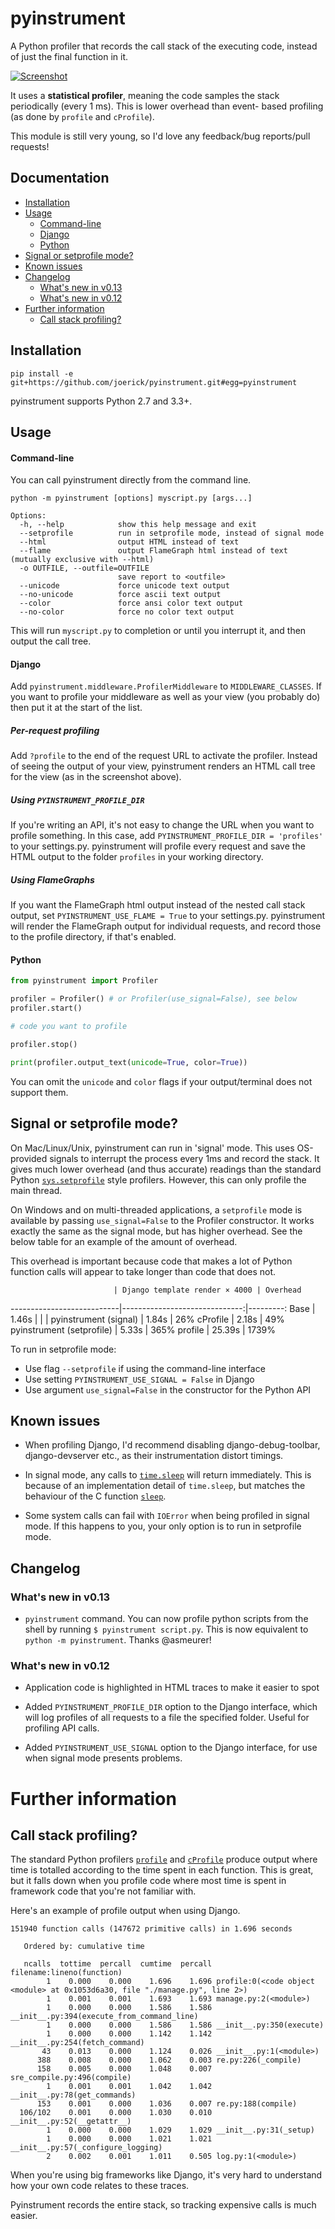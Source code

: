 pyinstrument
============

A Python profiler that records the call stack of the executing code, instead
of just the final function in it.

[![Screenshot](screenshot.jpg)](https://raw.githubusercontent.com/joerick/pyinstrument/master/screenshot.jpg)

It uses a **statistical profiler**, meaning the code samples the stack
periodically (every 1 ms). This is lower overhead than event-
based profiling (as done by `profile` and `cProfile`).

This module is still very young, so I'd love any feedback/bug reports/pull
requests!

Documentation
-------------

* [Installation](#installation)
* [Usage](#usage)
  * [Command-line](#command-line)
  * [Django](#django)
  * [Python](#python)
* [Signal or setprofile mode?](#signal-or-setprofile-mode)
* [Known issues](#known-issues)
* [Changelog](#changelog)
  * [What's new in v0.13](#whats-new-in-v013)
  * [What's new in v0.12](#whats-new-in-v012)
* [Further information](#further-information)
  * [Call stack profiling?](#call-stack-profiling)

Installation
------------

    pip install -e git+https://github.com/joerick/pyinstrument.git#egg=pyinstrument

pyinstrument supports Python 2.7 and 3.3+.

Usage
-----

#### Command-line ####

You can call pyinstrument directly from the command line.

    python -m pyinstrument [options] myscript.py [args...]

    Options:
      -h, --help            show this help message and exit
      --setprofile          run in setprofile mode, instead of signal mode
      --html                output HTML instead of text
      --flame               output FlameGraph html instead of text (mutually exclusive with --html)
      -o OUTFILE, --outfile=OUTFILE
                            save report to <outfile>
      --unicode             force unicode text output
      --no-unicode          force ascii text output
      --color               force ansi color text output
      --no-color            force no color text output


This will run `myscript.py` to completion or until you interrupt it, and 
then output the call tree.

#### Django ####
    
Add `pyinstrument.middleware.ProfilerMiddleware` to `MIDDLEWARE_CLASSES`.
If you want to profile your middleware as well as your view (you probably
do) then put it at the start of the list.

##### Per-request profiling #####

Add `?profile` to the end of the request URL to activate the profiler. 
Instead of seeing the output of your view, pyinstrument renders an HTML
call tree for the view (as in the screenshot above).

##### Using `PYINSTRUMENT_PROFILE_DIR` #####

If you're writing an API, it's not easy to change the URL when you want
to profile something. In this case, add 
`PYINSTRUMENT_PROFILE_DIR = 'profiles'` to your settings.py.
pyinstrument will profile every request and save the HTML output to the
folder `profiles` in your working directory.

##### Using FlameGraphs #####

If you want the FlameGraph html output instead of the nested call stack
output, set `PYINSTRUMENT_USE_FLAME = True` to your settings.py. pyinstrument
will render the FlameGraph output for individual requests, and record those
to the profile directory, if that's enabled.

#### Python ####

```python
from pyinstrument import Profiler

profiler = Profiler() # or Profiler(use_signal=False), see below
profiler.start()

# code you want to profile

profiler.stop()

print(profiler.output_text(unicode=True, color=True))
```

You can omit the `unicode` and `color` flags if your output/terminal does
not support them.

Signal or setprofile mode?
--------------------------

On Mac/Linux/Unix, pyinstrument can run in 'signal' mode. This uses 
OS-provided signals to interrupt the process every 1ms and record the stack. 
It gives much lower overhead (and thus accurate) readings than the standard
Python [`sys.setprofile`][setprofile] style profilers. However, this can
only profile the main thread.

On Windows and on multi-threaded applications, a `setprofile` mode is
available by passing `use_signal=False` to the Profiler constructor. It works
exactly the same as the signal mode, but has higher overhead. See the below
table for an example of the amount of overhead.

[setprofile]: https://docs.python.org/2/library/sys.html#sys.setprofile

This overhead is important because code that makes a lot of Python function
calls will appear to take longer than code that does not.

                           | Django template render × 4000 | Overhead
---------------------------|------------------------------:|---------:
Base                       |                         1.46s | 
                           |                               |
pyinstrument (signal)      |                         1.84s |      26%
cProfile                   |                         2.18s |      49%
pyinstrument (setprofile)  |                         5.33s |     365%
profile                    |                        25.39s |    1739%

To run in setprofile mode:

* Use flag `--setprofile` if using the command-line interface
* Use setting `PYINSTRUMENT_USE_SIGNAL = False` in Django
* Use argument `use_signal=False` in the constructor for the Python API

Known issues
------------

-   When profiling Django, I'd recommend disabling django-debug-toolbar,
    django-devserver etc., as their instrumentation distort timings.
    
-   In signal mode, any calls to [`time.sleep`][pysleep] will return
    immediately. This is because of an implementation detail of `time.sleep`,
    but matches the behaviour of the C function [`sleep`][csleep].

-   Some system calls can fail with `IOError` when being profiled in signal
    mode. If this happens to you, your only option is to run in setprofile 
    mode.

[pysleep]: https://docs.python.org/2/library/time.html#time.sleep
[csleep]: http://pubs.opengroup.org/onlinepubs/009695399/functions/sleep.html

Changelog
---------

### What's new in v0.13 ###

-   `pyinstrument` command. You can now profile python scripts from the shell
    by running `$ pyinstrument script.py`. This is now equivalent to 
    `python -m pyinstrument`. Thanks @asmeurer!

### What's new in v0.12 ###

-   Application code is highlighted in HTML traces to make it easier to spot

-   Added `PYINSTRUMENT_PROFILE_DIR` option to the Django interface, which 
    will log profiles of all requests to a file the specified folder. Useful
    for profiling API calls.
    
-   Added `PYINSTRUMENT_USE_SIGNAL` option to the Django interface, for use
    when signal mode presents problems.

Further information
===================

Call stack profiling?
---------------------

The standard Python profilers [`profile`][1] and [`cProfile`][2] produce
output where time is totalled according to the time spent in each function.
This is great, but it falls down when you profile code where most time is
spent in framework code that you're not familiar with.

[1]: http://docs.python.org/2/library/profile.html#module-profile
[2]: http://docs.python.org/2/library/profile.html#module-cProfile

Here's an example of profile output when using Django.

    151940 function calls (147672 primitive calls) in 1.696 seconds

       Ordered by: cumulative time

       ncalls  tottime  percall  cumtime  percall filename:lineno(function)
            1    0.000    0.000    1.696    1.696 profile:0(<code object <module> at 0x1053d6a30, file "./manage.py", line 2>)
            1    0.001    0.001    1.693    1.693 manage.py:2(<module>)
            1    0.000    0.000    1.586    1.586 __init__.py:394(execute_from_command_line)
            1    0.000    0.000    1.586    1.586 __init__.py:350(execute)
            1    0.000    0.000    1.142    1.142 __init__.py:254(fetch_command)
           43    0.013    0.000    1.124    0.026 __init__.py:1(<module>)
          388    0.008    0.000    1.062    0.003 re.py:226(_compile)
          158    0.005    0.000    1.048    0.007 sre_compile.py:496(compile)
            1    0.001    0.001    1.042    1.042 __init__.py:78(get_commands)
          153    0.001    0.000    1.036    0.007 re.py:188(compile)
      106/102    0.001    0.000    1.030    0.010 __init__.py:52(__getattr__)
            1    0.000    0.000    1.029    1.029 __init__.py:31(_setup)
            1    0.000    0.000    1.021    1.021 __init__.py:57(_configure_logging)
            2    0.002    0.001    1.011    0.505 log.py:1(<module>)


When you're using big frameworks like Django, it's very hard to understand how
your own code relates to these traces.

Pyinstrument records the entire stack, so tracking expensive calls is much
easier.
